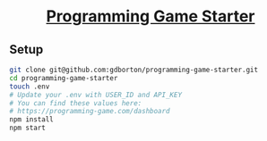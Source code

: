 <p align="center">
  <a href="https://programming-game.com">
    <h1 align="center">Programming Game Starter</h1>
  </a>
</p>

## Setup

```bash
git clone git@github.com:gdborton/programming-game-starter.git
cd programming-game-starter
touch .env
# Update your .env with USER_ID and API_KEY
# You can find these values here:
# https://programming-game.com/dashboard
npm install
npm start
```
